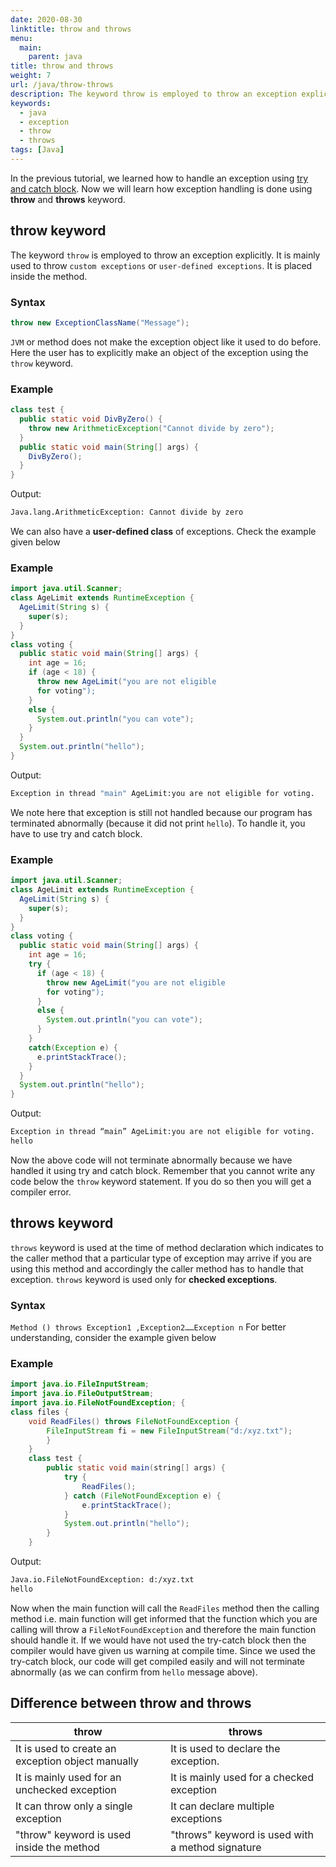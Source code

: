 ```yaml
---
date: 2020-08-30
linktitle: throw and throws
menu:
  main:
    parent: java
title: throw and throws
weight: 7
url: /java/throw-throws
description: The keyword throw is employed to throw an exception explicitly. It is mainly used to throw custom exceptions or user-defined exceptions.
keywords:
  - java
  - exception
  - throw
  - throws
tags: [Java]  
---
```

In the previous tutorial, we learned how to handle an exception using [try and catch block](/java/exception-handling/#try-and-catch/). Now we will learn how exception handling is done using **throw** and **throws** keyword.

## throw keyword
The keyword `throw` is employed to throw an exception explicitly. It is mainly used to throw `custom exceptions` or `user-defined exceptions`. It is placed inside the method.

### Syntax
```java
throw new ExceptionClassName("Message");
```
`JVM` or method does not make the exception object like it used to do before. Here the user has to explicitly make an object of the exception using the `throw` keyword.

### Example
```java
class test {
  public static void DivByZero() {
    throw new ArithmeticException("Cannot divide by zero");
  }
  public static void main(String[] args) {
    DivByZero();
  }
}
```
Output: 
```bash
Java.lang.ArithmeticException: Cannot divide by zero
```
We can also have a **user-defined class** of exceptions. Check the example given below
### Example
```java
import java.util.Scanner;
class AgeLimit extends RuntimeException {
  AgeLimit(String s) {
    super(s);
  }
}
class voting {
  public static void main(String[] args) {
    int age = 16;
    if (age < 18) {
      throw new AgeLimit("you are not eligible
      for voting");
    }
    else {
      System.out.println("you can vote");
    }
  }
  System.out.println("hello");
}
```
Output:
```bash
Exception in thread "main" AgeLimit:you are not eligible for voting.
```
We note here that exception is still not handled because our program has terminated abnormally (because it did not print `hello`). To handle it, you have to use try and catch block.

### Example
```java
import java.util.Scanner;
class AgeLimit extends RuntimeException {
  AgeLimit(String s) {
    super(s);
  }
}
class voting {
  public static void main(String[] args) {
    int age = 16;
    try {
      if (age < 18) {
        throw new AgeLimit("you are not eligible
        for voting");
      }
      else {
        System.out.println("you can vote");
      }
    }
    catch(Exception e) {
      e.printStackTrace();
    }
  }
  System.out.println("hello");
}
```
Output:
```bash
Exception in thread “main” AgeLimit:you are not eligible for voting.
hello 
```
Now the above code will not terminate abnormally because we have handled it using try and catch block. Remember that you cannot write any code below the `throw` keyword statement. If you do so then you will get a compiler error.

## throws keyword
`throws` keyword is used at the time of method declaration which indicates to the caller method that a particular type of exception may arrive if you are using this method and accordingly the caller method has to handle that exception. `throws` keyword is used only for **checked exceptions**.
### Syntax
`Method () throws Exception1 ,Exception2……Exception n`
For better understanding, consider the example given below
### Example
```java
import java.io.FileInputStream;
import java.io.FileOutputStream;
import java.io.FileNotFoundException; {
class files {
    void ReadFiles() throws FileNotFoundException {
        FileInputStream fi = new FileInputStream("d:/xyz.txt");
        }
    }
    class test {
        public static void main(string[] args) {
            try {
                ReadFiles();
            } catch (FileNotFoundException e) {
                e.printStackTrace();
            }
            System.out.println("hello");
        }
    }
```
Output:
```bash
Java.io.FileNotFoundException: d:/xyz.txt
hello 
```
Now when the main function will call the `ReadFiles` method then the calling method i.e. main function will get informed that the function which you are calling will throw a `FileNotFoundException` and therefore the main function should handle it. If we would have not used the try-catch block then the compiler would have given us warning at compile time. Since we used the try-catch block, our code will get compiled easily and will not terminate abnormally (as we can confirm from `hello` message above).

## Difference between throw and throws
| throw                                             | throws                                           |
|---------------------------------------------------|--------------------------------------------------|
| It is used to create an exception object manually | It is used to declare the exception.             |
| It is mainly used for an unchecked exception      | It is mainly used for a checked exception        |
| It can throw only a single exception              | It can declare multiple exceptions               |
| "throw" keyword is used inside the method         | "throws" keyword is used with a method signature |
